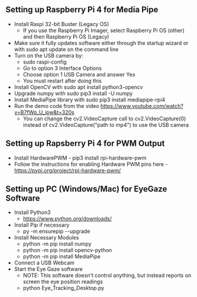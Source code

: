 ## Setting up Raspberry Pi 4 for Media Pipe
* Install Raspi 32-bit Buster (Legacy OS)
    * If you use the Raspberry Pi Imager, select Raspberry Pi OS (other) and then Raspberry Pi OS (Legacy)
* Make sure it fully updates software either through the startup wizard or with sudo apt update on the command line
* Turn on the USB camera by:
    * sudo raspi-config
    * Go to option 3 Interface Options
    * Choose option 1 USB Camera and answer Yes
    * You must restart after doing this
* Install OpenCV with sudo apt install python3-opencv
* Upgrade numpy with sudo pip3 install -U numpy
* Install MediaPipe library with sudo pip3 install mediapipe-rpi4
* Run the demo code from the video https://www.youtube.com/watch?v=B7fWq_U_ipw&t=320s
    * You can change the cv2.VideoCapture call to cv2.VideoCapture(0) instead of cv2.VideoCapture("path to mp4") to use the USB camera
## Setting up Rapsberry Pi 4 for PWM Output
* Install HardwarePWM - pip3 install rpi-hardware-pwm
* Follow the instructions for enabling Hardware PWM pins here - https://pypi.org/project/rpi-hardware-pwm/
## Setting up PC (Windows/Mac) for EyeGaze Software
* Install Python3
    * https://www.python.org/downloads/
* Install Pip if necessary
    * py -m ensurepip --upgrade
* Install Necessary Modules
    * python -m pip install numpy
    * python -m pip install opencv-python
    * python -m pip install MediaPipe
* Connect a USB Webcam
* Start the Eye Gaze software
    * NOTE: This software doesn't control anything, but instead reports on screen the eye position readings
    * python Eye_Tracking_Desktop.py
